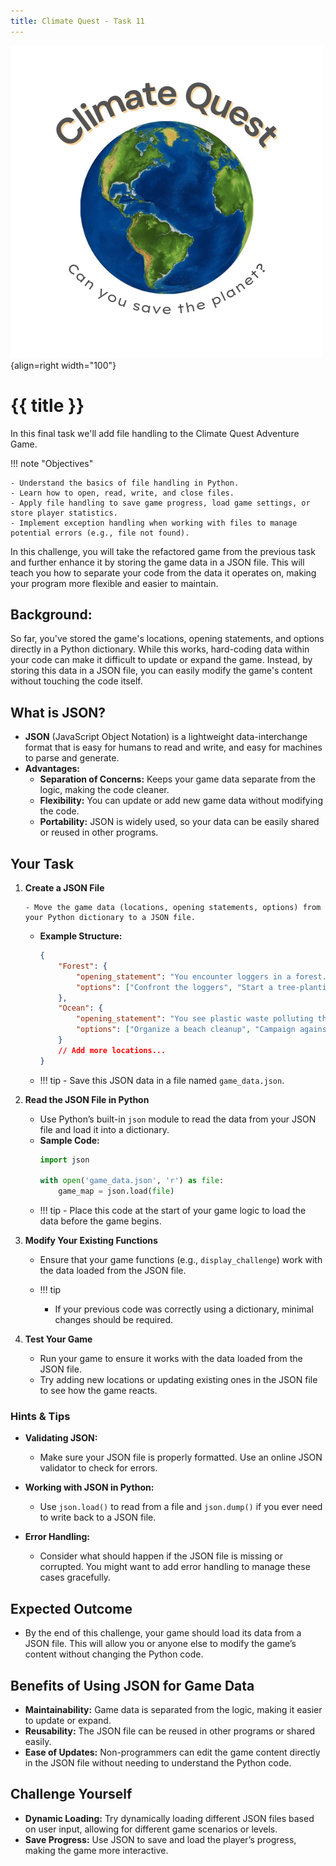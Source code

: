 ```yaml
---
title: Climate Quest - Task 11
---
```


![](../../../assets/images/climate-quest.png){align=right width="100"}

# {{ title }}

In this final task we'll add file handling to the Climate Quest Adventure Game.

!!! note "Objectives"

    - Understand the basics of file handling in Python.
    - Learn how to open, read, write, and close files.
    - Apply file handling to save game progress, load game settings, or store player statistics.
    - Implement exception handling when working with files to manage potential errors (e.g., file not found).

In this challenge, you will take the refactored game from the previous task and further enhance it by storing the game data in a JSON file. This will teach you how to separate your code from the data it operates on, making your program more flexible and easier to maintain.

## **Background:**

So far, you've stored the game's locations, opening statements, and options directly in a Python dictionary. While this works, hard-coding data within your code can make it difficult to update or expand the game. Instead, by storing this data in a JSON file, you can easily modify the game's content without touching the code itself.

## **What is JSON?**

- **JSON** (JavaScript Object Notation) is a lightweight data-interchange format that is easy for humans to read and write, and easy for machines to parse and generate.
- **Advantages:**
  - **Separation of Concerns:** Keeps your game data separate from the logic, making the code cleaner.
  - **Flexibility:** You can update or add new game data without modifying the code.
  - **Portability:** JSON is widely used, so your data can be easily shared or reused in other programs.

## **Your Task**

1. **Create a JSON File**
   
       - Move the game data (locations, opening statements, options) from your Python dictionary to a JSON file.
   - **Example Structure:**
     ```json
     {
         "Forest": {
             "opening_statement": "You encounter loggers in a forest. What will you do?",
             "options": ["Confront the loggers", "Start a tree-planting initiative", "Ignore the situation"]
         },
         "Ocean": {
             "opening_statement": "You see plastic waste polluting the ocean. What will you do?",
             "options": ["Organize a beach cleanup", "Campaign against plastic use", "Do nothing"]
         }
         // Add more locations...
     }
     ```
   - !!! tip 
         - Save this JSON data in a file named `game_data.json`.

2. **Read the JSON File in Python**
  
      - Use Python’s built-in `json` module to read the data from your JSON file and load it into a dictionary.
   - **Sample Code:**
     ```python
     import json

     with open('game_data.json', 'r') as file:
         game_map = json.load(file)
     ```
   - !!! tip
         -  Place this code at the start of your game logic to load the data before the game begins.

3. **Modify Your Existing Functions**
   
      - Ensure that your game functions (e.g., `display_challenge`) work with the data loaded from the JSON file.
   
      - !!! tip
        - If your previous code was correctly using a dictionary, minimal changes should be required.

4. **Test Your Game**
   
      - Run your game to ensure it works with the data loaded from the JSON file.
      - Try adding new locations or updating existing ones in the JSON file to see how the game reacts.

### **Hints & Tips**

- **Validating JSON:** 
  
    - Make sure your JSON file is properly formatted. Use an online JSON validator to check for errors.
  
- **Working with JSON in Python:**
  
    - Use `json.load()` to read from a file and `json.dump()` if you ever need to write back to a JSON file.
  
- **Error Handling:**
  
    - Consider what should happen if the JSON file is missing or corrupted. You might want to add error handling to manage these cases gracefully.

## **Expected Outcome**

  - By the end of this challenge, your game should load its data from a JSON file. This will allow you or anyone else to modify the game’s content without changing the Python code.

## **Benefits of Using JSON for Game Data**

- **Maintainability:** Game data is separated from the logic, making it easier to update or expand.
- **Reusability:** The JSON file can be reused in other programs or shared easily.
- **Ease of Updates:** Non-programmers can edit the game content directly in the JSON file without needing to understand the Python code.

## **Challenge Yourself**
- **Dynamic Loading:** Try dynamically loading different JSON files based on user input, allowing for different game scenarios or levels.
- **Save Progress:** Use JSON to save and load the player’s progress, making the game more interactive.

